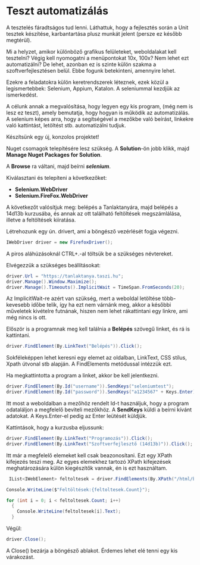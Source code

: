 
# Teszt automatizálás

A tesztelés fáradtságos tud lenni. Láthattuk, hogy a fejlesztés során a Unit tesztek készítése, karbantartása plusz munkát jelent (persze ez később megtérül).

Mi a helyzet, amikor különböző grafikus felületeket, weboldalakat kell tesztelni? Végig kell nyomogatni a menüpontokat 10x, 100x? Nem lehet ezt automatizálni? De lehet, azonban ez is szinte külön szakma a szoftverfejlesztésen belül. Ebbe fogunk betekinteni, amennyire lehet. 

Ezekre a feladatokra külön keretrendszerek léteznek, ezek közül a legismertebbek: Selenium, Appium, Katalon. A seleniummal kezdjük az ismerkedést. 

A célunk annak a megvalósítása, hogy legyen egy kis program, (még nem is lesz ez teszt), amely bemutatja, hogy hogyan is működik az automatizálás. A selenium képes arra, hogy a segítségével a mezőkbe való beírást, linkekre való kattintást, letöltést stb. automatizálni tudjuk.


Készítsünk egy új, konzolos projektet!

Nuget csomagok telepítésére lesz szükség. A **Solution**-ön jobb klikk, majd **Manage Nuget Packages for Solution**.

A **Browse** ra váltani, majd beírni ***selenium***.

Kiválasztani és telepíteni a következőket:
  - **Selenium.WebDriver**
  - **Selenium.FireFox.WebDriver** 
  
A következőt valósítjuk meg: belépés a Tanlaktanyára, majd belépés a 14d13b kurzusába, és annak az ott található feltöltések megszámlálása, illetve a feltöltések kiíratása.

Létrehozunk egy ún. drivert, ami a böngésző vezérlését fogja végezni. 
```C#
IWebDriver driver = new FirefoxDriver();
```
A piros aláhúzásoknál CTRL+.-al töltsük be a szükséges névtereket.

Elvégezzük a szükséges beállításokat:
```C#
driver.Url = "https://tanlaktanya.taszi.hu";
driver.Manage().Window.Maximize();
driver.Manage().Timeouts().ImplicitWait = TimeSpan.FromSeconds(20);
```
Az ImplicitWait-re azért van szükség, mert a weboldal letöltése több-kevesebb időbe telik, így ha ezt nem várnánk meg, akkor a későbbi műveletek kivételre futnának, hiszen nem lehet rákattintani egy linkre, ami még nincs is ott.

Először is a programnak meg kell találnia a **Belépés** szövegű linket, és rá is kattintani.

```C#
driver.FindElement(By.LinkText("Belépés")).Click();
```
Sokféleképpen lehet keresni egy elemet az oldalban, LinkText, CSS stílus, Xpath útvonal stb alapján. A FindElements metódussal intézzük ezt.

Ha megkattintotta a program a linket, akkor be kell jelentkezni.

```C#
driver.FindElement(By.Id("username")).SendKeys("seleniumtest");
driver.FindElement(By.Id("password")).SendKeys("a1234567" + Keys.Enter);
```
Itt most a weboldalban a mezőhöz rendelt Id-t használjuk, hogy a program odataláljon a megfelelő beviteli mezőkhöz. A **SendKeys** küldi a beírni kívánt adatokat. A Keys.Enter-el pedig az Enter leütését küldjük.

Kattintások, hogy a kurzusba eljussunk:
```C#
driver.FindElement(By.LinkText("Programozás")).Click();
driver.FindElement(By.LinkText("Szoftverfejlesztő (14d13b)")).Click();
```

Itt már a megfelelő elemeket kell csak beazonosítani. Ezt egy XPath kifejezés teszi meg. Az egyes elemekhez tartozó XPath kifejezések meghatározására külön kiegészítők vannak, én is ezt használtam.

```C#
 IList<IWebElement> feltoltesek = driver.FindElements(By.XPath("/html/body/div[2]/div/div[4]/div/div/div[1]/div/div/div/ul/li[2]/div[3]"));

Console.WriteLine($"Feltöltések:{feltoltesek.Count}");

for (int i = 0; i < feltoltesek.Count; i++)
  {
    Console.WriteLine(feltoltesek[i].Text);
  }
```
Végül:
```C#
driver.Close();
```
A Close() bezárja a böngésző ablakot. Érdemes lehet elé tenni egy kis várakozást.
